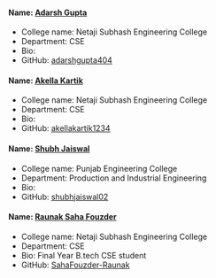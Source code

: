 #### Name: [Adarsh Gupta](https://github.com/adarshgupta404)
- College name: Netaji Subhash Engineering College
- Department: CSE
- Bio: 
- GitHub: [adarshgupta404](https://github.com/adarshgupta404)

#### Name: [Akella Kartik](https://github.com/akellakartik1234)
- College name: Netaji Subhash Engineering College
- Department: CSE
- Bio: 
- GitHub: [akellakartik1234](https://github.com/akellakartik1234)

#### Name: [Shubh Jaiswal](https://github.com/shubhjaiswal02)
- College name: Punjab Engineering College
- Department: Production and Industrial Engineering
- Bio: 
- GitHub: [shubhjaiswal02](https://github.com/shubhjaiswal02)

#### Name: [Raunak Saha Fouzder](https://github.com/SahaFouzder-Raunak)
- College name: Netaji Subhash Engineering College
- Department: CSE
- Bio: Final Year B.tech CSE student
- GitHub: [SahaFouzder-Raunak](https://github.com/SahaFouzder-Raunak)
